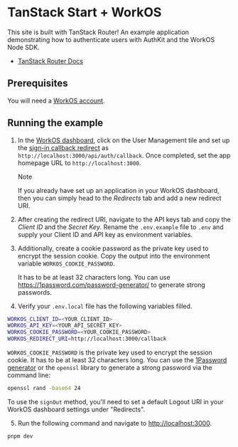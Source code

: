 # TanStack Start + WorkOS

This site is built with TanStack Router! An example application demonstrating how to authenticate users with AuthKit and the WorkOS Node SDK.

- [TanStack Router Docs](https://tanstack.com/router)

## Prerequisites

You will need a [WorkOS account](https://dashboard.workos.com/signup).

## Running the example

1. In the [WorkOS dashboard](https://dashboard.workos.com), click on the User Management tile and set up the [sign-in callback redirect](https://workos.com/docs/user-management/1-configure-your-project/configure-a-redirect-uri) as `http://localhost:3000/api/auth/callback`. Once completed, set the app homepage URL to `http://localhost:3000`.

   > [!NOTE]
   > If you already have set up an application in your WorkOS dashboard, then you can simply head to the _Redirects_ tab and add a new redirect URI.

2. After creating the redirect URI, navigate to the API keys tab and copy the _Client ID_ and the _Secret Key_. Rename the `.env.example` file to `.env` and supply your Client ID and API key as environment variables.

3. Additionally, create a cookie password as the private key used to encrypt the session cookie. Copy the output into the environment variable `WORKOS_COOKIE_PASSWORD`.

   It has to be at least 32 characters long. You can use https://1password.com/password-generator/ to generate strong passwords.

4. Verify your `.env.local` file has the following variables filled.

```bash
WORKOS_CLIENT_ID=<YOUR_CLIENT_ID>
WORKOS_API_KEY=<YOUR_API_SECRET_KEY>
WORKOS_COOKIE_PASSWORD=<YOUR_COOKIE_PASSWORD>
WORKOS_REDIRECT_URI=http://localhost:3000/callback
```

`WORKOS_COOKIE_PASSWORD` is the private key used to encrypt the session cookie. It has to be at least 32 characters long. You can use the [1Password generator](https://1password.com/password-generator/) or the `openssl` library to generate a strong password via the command line:

```bash
openssl rand -base64 24
```

To use the `signOut` method, you'll need to set a default Logout URI in your WorkOS dashboard settings under "Redirects".

5. Run the following command and navigate to [http://localhost:3000](http://localhost:3000).

```bash
pnpm dev
```
